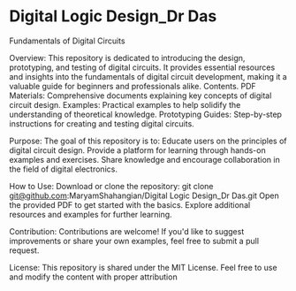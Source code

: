 # Digital Logic Design_Dr Das
Fundamentals of Digital Circuits

Overview:
This repository is dedicated to introducing the design, prototyping, and testing of digital circuits. It provides essential resources and insights into the fundamentals of digital circuit development, making it a valuable guide for beginners and professionals alike.
Contents.
    PDF Materials: Comprehensive documents explaining key concepts of digital circuit design.
    Examples: Practical examples to help solidify the understanding of theoretical knowledge.
    Prototyping Guides: Step-by-step instructions for creating and testing digital circuits.

Purpose:
The goal of this repository is to:
    Educate users on the principles of digital circuit design.
    Provide a platform for learning through hands-on examples and exercises.
    Share knowledge and encourage collaboration in the field of digital electronics.

How to Use:
    Download or clone the repository:
    git clone git@github.com:MaryamShahangian/Digital Logic Design_Dr Das.git
    Open the provided PDF to get started with the basics.
    Explore additional resources and examples for further learning.
    
Contribution:
Contributions are welcome! If you'd like to suggest improvements or share your own examples, feel free to submit a pull request.

License:
This repository is shared under the MIT License. Feel free to use and modify the content with proper attribution
